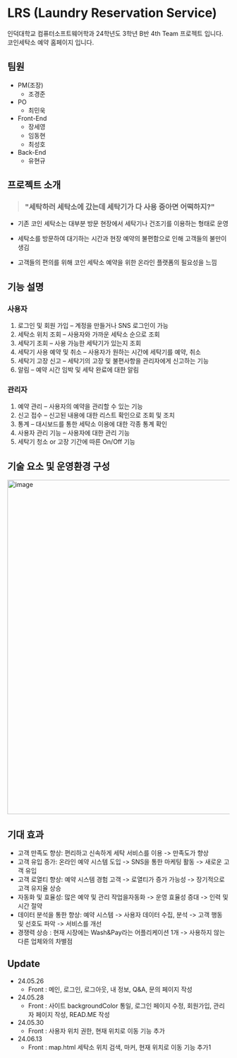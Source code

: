 # LRS (Laundry Reservation Service)

인덕대학교 컴퓨터소프트웨어학과 24학년도 3학년 B반 4th Team 프로젝트 입니다.   
코인세탁소 예약 홈페이지 입니다.

## 팀원
* PM(조장)
  * 조경준
* PO
  * 최민욱
* Front-End
  * 장세영
  * 임동현
  * 최성호
* Back-End
  * 유현규


## 프로젝트 소개 

> ###  "세탁하러 세탁소에 갔는데 세탁기가 다 사용 중아면 어떡하지?"

* 기존 코인 세탁소는 대부분 방문 현장에서 세탁기나 건조기를 이용하는 형태로 운영

* 세탁소를 방문하여 대기하는 시간과 현장 예약의 불편함으로 인해 고객들의 불만이 생김

* 고객들의 편의를 위해 코인 세탁소 예약을 위한 온라인 플랫폼의 필요성을 느낌

## 기능 설명

### 사용자

1. 로그인 및 회원 가입 – 계정을 만들거나 SNS 로그인이 가능
2. 세탁소 위치 조회 – 사용자와 가까운 세탁소 순으로 조회
3. 세탁기 조회 – 사용 가능한 세탁기가 있는지 조회
4. 세탁기 사용 예약 및 취소 – 사용자가 원하는 시간에 세탁기를 예약, 취소
5. 세탁기 고장 신고 – 세탁기의 고장 및 불편사항을 관리자에게 신고하는 기능
6. 알림 – 예약 시간 임박 및 세탁 완료에 대한 알림

### 관리자

1. 예약 관리 – 사용자의 예약을 관리할 수 있는 기능
2. 신고 접수 – 신고된 내용에 대한 리스트 확인으로 조회 및 조치
3. 통계 – 대시보드를 통한 세탁소 이용에 대한 각종 통계 확인
4. 사용자 관리 기능 – 사용자에 대한 관리 기능
5. 세탁기 청소 or 고장 기간에 따른 On/Off 기능

## 기술 요소 및 운영환경 구성

<img width="757" alt="image" src="https://github.com/choimu4/LRS/assets/155925706/c321bc9c-61b9-45ea-9b15-1b934fdabcc9">

## 기대 효과

- 고객 만족도 향상: 편리하고 신속하게 세탁 서비스를 이용 -> 만족도가 향상
- 고객 유입 증가: 온라인 예약 시스템 도입 -> SNS을 통한 마케팅 활동 -> 새로운 고객 유입
- 고객 로열티 향상: 예약 시스템 경험 고객 -> 로열티가 증가 가능성 -> 장기적으로 고객 유지율 상승
- 자동화 및 효율성: 많은 예약 및 관리 작업을자동화 -> 운영 효율성 증대 -> 인력 및 시간 절약
- 데이터 분석을 통한 향상: 예약 시스템 -> 사용자 데이터 수집, 분석 -> 고객 행동 및 선호도 파악 -> 서비스를 개선
- 경쟁력 상승 : 현재 시장에는 Wash&Pay라는 어플리케이션 1개 -> 사용하지 않는 다른 업체와의 차별점


## Update

* 24.05.26
  * Front : 메인, 로그인, 로그아웃, 내 정보, Q&A, 문의 페이지 작성
* 24.05.28 
  * Front : 사이트 backgroundColor 통일, 로그인 페이지 수정, 회원가입, 관리자 페이지 작성, READ.ME 작성
* 24.05.30
  * Front : 사용자 위치 권한, 현재 위치로 이동 기능 추가
* 24.06.13
  * Front : map.html 세탁소 위치 검색, 마커, 현재 위치로 이동 기능 추가1

